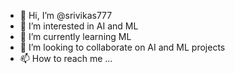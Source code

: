 - 👋 Hi, I’m @srivikas777
- 👀 I’m interested in AI and ML
- 🌱 I’m currently learning ML
- 💞️ I’m looking to collaborate on AI and ML projects
- 📫 How to reach me ...

<!---
srivikas777/srivikas777 is a ✨ special ✨ repository because its `README.md` (this file) appears on your GitHub profile.
You can click the Preview link to take a look at your changes.
--->
